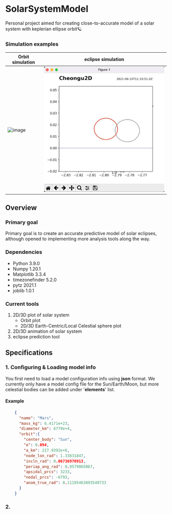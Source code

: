 # SolarSystemModel
Personal project aimed for creating close-to-accurate model of a solar system with keplerian ellipse orbit🪐

### Simulation examples
|Orbit simulation|eclipse simulation|
|--|--|
|![image](mdfiles/plot1.gif)|![image](mdfiles/plot2.gif)|

## Overview
### Primary goal
Primary goal is to create an accurate predictive model of solar eclipses, although opened to implementing more analysis tools along the way.

### Dependencies
- Python 3.9.0
- Numpy 1.20.1
- Matplotlib 3.3.4
- timezonefinder 5.2.0
- pytz 2021.1
- joblib 1.0.1

### Current tools
1. 2D/3D plot of solar system
    - Orbit plot
    - 2D/3D Earth-Centric/Local Celestial sphere plot
2. 2D/3D animation of solar system
3. eclipse prediction tool


## Specifications
### 1. Configuring & Loading model info
You first need to load a model configuration info using **json** format. We currently only have a model config file for the Sun/Earth/Moon, but more celestial bodies can be added under '**elements**' list.
#### Example
```json
    {
      "name": "Mars",
      "mass_kg": 6.4171e+23,
      "diameter_km": 6779e+4,
      "orbit":{
        "center_body": "Sun",
        "e": 0.094,
        "a_km": 227.9392e+6,
        "node_lon_rad": 1.33831847,
        "incln_rad": 0.06736970913,
        "periap_ang_rad": 0.9579065067,
        "apsidal_prcs": 3233,
        "nodal_prcs": -6793,
        "anom_true_rad": 0.11195463893540733
      }
    }
```
### 2.
